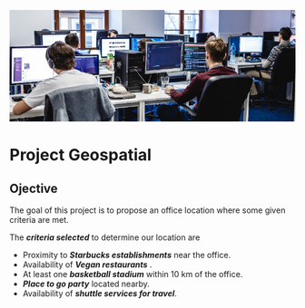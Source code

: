 ![portada](https://github.com/angelanavarrog/-Project-geospatial-Angela-Navarro/blob/main/images/office.jpg)

# Project Geospatial

## Ojective

The goal of this project is to propose an office location where some given criteria are met.

The ***criteria selected*** to determine our location are

- Proximity to ***Starbucks establishments*** near the office. 
- Availability of ***Vegan restaurants*** .
- At least one ***basketball stadium*** within 10 km of the office.
- ***Place to go party*** located nearby.
- Availability of ***shuttle services for travel***.





